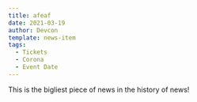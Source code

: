 ```yaml
---
title: afeaf
date: 2021-03-19
author: Devcon
template: news-item
tags:
  - Tickets
  - Corona
  - Event Date
---
```


This is the bigliest piece of news in the history of news!
